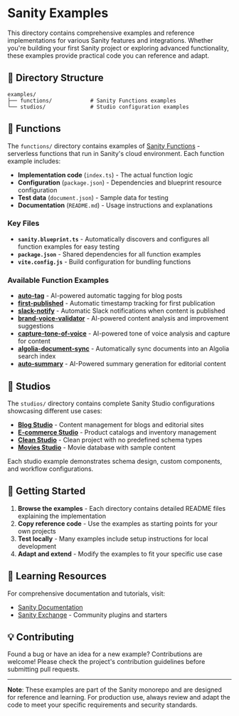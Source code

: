 # Sanity Examples

This directory contains comprehensive examples and reference implementations for various Sanity features and integrations. Whether you're building your first Sanity project or exploring advanced functionality, these examples provide practical code you can reference and adapt.

## 📁 Directory Structure

```text
examples/
├── functions/            # Sanity Functions examples
└── studios/              # Studio configuration examples
```

## 🔧 Functions

The `functions/` directory contains examples of [Sanity Functions](https://www.sanity.io/docs/compute-and-ai/functions-introduction) - serverless functions that run in Sanity's cloud environment. Each function example includes:

- **Implementation code** (`index.ts`) - The actual function logic
- **Configuration** (`package.json`) - Dependencies and blueprint resource configuration
- **Test data** (`document.json`) - Sample data for testing
- **Documentation** (`README.md`) - Usage instructions and explanations

### Key Files

- **`sanity.blueprint.ts`** - Automatically discovers and configures all function examples for easy testing
- **`package.json`** - Shared dependencies for all function examples
- **`vite.config.js`** - Build configuration for bundling functions

### Available Function Examples

- **[auto-tag](./functions/auto-tag/README.md)** - AI-powered automatic tagging for blog posts
- **[first-published](./functions/first-published/README.md)** - Automatic timestamp tracking for first publication
- **[slack-notify](./functions/slack-notify/README.md)** - Automatic Slack notifications when content is published
- **[brand-voice-validator](./functions/brand-voice-validator/README.md)** - AI-powered content analysis and improvement suggestions
- **[capture-tone-of-voice](./functions/capture-tone-of-voice/README.md)** - AI-powered tone of voice analysis and capture for content
- **[algolia-document-sync](./functions/algolia-document-sync/)** - Automatically sync documents into an Algolia search index
- **[auto-summary](./functions/auto-summary/)** - AI-Powered summary generation for editorial content

## 🎨 Studios

The `studios/` directory contains complete Sanity Studio configurations showcasing different use cases:

- **[Blog Studio](https://github.com/sanity-io/sanity/tree/marketing/add-examples-folder/examples/studios/blog-studio)** - Content management for blogs and editorial sites
- **[E-commerce Studio](https://github.com/sanity-io/sanity/tree/marketing/add-examples-folder/examples/studios/ecommerce-studio)** - Product catalogs and inventory management
- **[Clean Studio](https://github.com/sanity-io/sanity/tree/marketing/add-examples-folder/examples/studios/clean-studio)** - Clean project with no predefined schema types
- **[Movies Studio](https://github.com/sanity-io/sanity/tree/marketing/add-examples-folder/examples/studios/movies-studio)** - Movie database with sample content

Each studio example demonstrates schema design, custom components, and workflow configurations.

## 🚀 Getting Started

1. **Browse the examples** - Each directory contains detailed README files explaining the implementation
2. **Copy reference code** - Use the examples as starting points for your own projects
3. **Test locally** - Many examples include setup instructions for local development
4. **Adapt and extend** - Modify the examples to fit your specific use case

## 📖 Learning Resources

For comprehensive documentation and tutorials, visit:

- [Sanity Documentation](https://www.sanity.io/docs)
- [Sanity Exchange](https://www.sanity.io/exchange) - Community plugins and starters

## 💡 Contributing

Found a bug or have an idea for a new example? Contributions are welcome! Please check the project's contribution guidelines before submitting pull requests.

---

**Note**: These examples are part of the Sanity monorepo and are designed for reference and learning. For production use, always review and adapt the code to meet your specific requirements and security standards.
